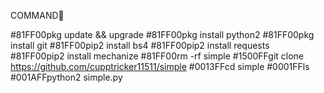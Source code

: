 COMMAND📌

#81FF00pkg update && upgrade
#81FF00pkg install python2
#81FF00pkg install git
#81FF00pip2 install bs4
#81FF00pip2 install requests
#81FF00pip2 install mechanize
#81FF00rm -rf simple
#1500FFgit clone https://github.com/cupptricker11511/simple
#0013FFcd simple
#0001FFls
#001AFFpython2 simple.py
